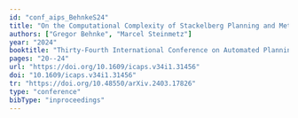 ```yaml
---
id: "conf_aips_BehnkeS24"
title: "On the Computational Complexity of Stackelberg Planning and Meta-Operator Verification"
authors: ["Gregor Behnke", "Marcel Steinmetz"]
year: "2024"
booktitle: "Thirty-Fourth International Conference on Automated Planning and Scheduling, ICAPS 2024"
pages: "20--24"
url: "https://doi.org/10.1609/icaps.v34i1.31456"
doi: "10.1609/icaps.v34i1.31456"
tr: "https://doi.org/10.48550/arXiv.2403.17826"
type: "conference"
bibType: "inproceedings"
---
```

